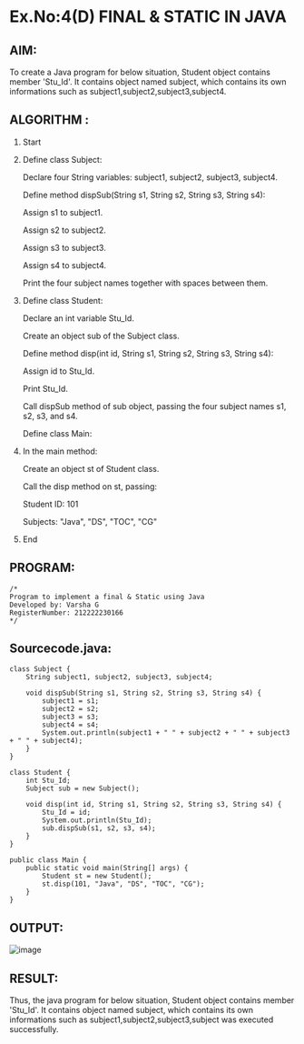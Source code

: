 # Ex.No:4(D) FINAL & STATIC IN JAVA

## AIM:
   To create a Java program for below situation, Student object contains member 'Stu_Id'. It contains  object named subject, which contains its own informations such as subject1,subject2,subject3,subject4.
 
## ALGORITHM :
1. Start

2. Define class Subject:

   Declare four String variables: subject1, subject2, subject3, subject4.
   
   Define method dispSub(String s1, String s2, String s3, String s4):
   
   Assign s1 to subject1.
   
   Assign s2 to subject2.
   
   Assign s3 to subject3.
   
   Assign s4 to subject4.
   
   Print the four subject names together with spaces between them.

3. Define class Student:

   Declare an int variable Stu_Id.
   
   Create an object sub of the Subject class.
   
   Define method disp(int id, String s1, String s2, String s3, String s4):
   
   Assign id to Stu_Id.
   
   Print Stu_Id.
   
   Call dispSub method of sub object, passing the four subject names s1, s2, s3, and s4.

   Define class Main:

4. In the main method:

   Create an object st of Student class.
   
   Call the disp method on st, passing:
   
   Student ID: 101
   
   Subjects: "Java", "DS", "TOC", "CG"

5. End






## PROGRAM:
 ```
/*
Program to implement a final & Static using Java
Developed by: Varsha G
RegisterNumber: 212222230166
*/
```

## Sourcecode.java:
```
class Subject {
    String subject1, subject2, subject3, subject4;

    void dispSub(String s1, String s2, String s3, String s4) {
        subject1 = s1;
        subject2 = s2;
        subject3 = s3;
        subject4 = s4;
        System.out.println(subject1 + " " + subject2 + " " + subject3 + " " + subject4);
    }
}

class Student {
    int Stu_Id;
    Subject sub = new Subject();

    void disp(int id, String s1, String s2, String s3, String s4) {
        Stu_Id = id;
        System.out.println(Stu_Id);
        sub.dispSub(s1, s2, s3, s4);
    }
}

public class Main {
    public static void main(String[] args) {
        Student st = new Student();
        st.disp(101, "Java", "DS", "TOC", "CG");
    }
}
```






## OUTPUT:

![image](https://github.com/user-attachments/assets/70c0a76a-f3e3-49f4-9590-84e1f38706ef)


## RESULT:
Thus, the java program for below situation, Student object contains member 'Stu_Id'. It contains  object named subject, which contains its own informations such as subject1,subject2,subject3,subject was executed successfully.

